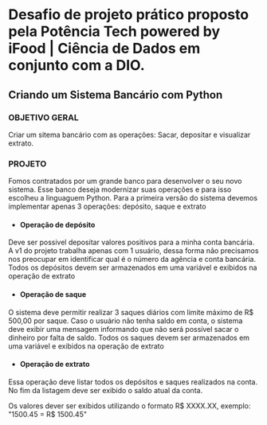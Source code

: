 # Desafio de projeto prático proposto pela Potência Tech powered by iFood | Ciência de Dados em conjunto com a DIO.

## Criando um Sistema Bancário com Python

### **OBJETIVO GERAL**
<p>Criar um sitema bancário com as operações: Sacar, depositar e visualizar extrato.</p>

### **PROJETO**
<p>Fomos contratados por um grande banco para desenvolver o seu novo sistema. Esse banco deseja modernizar suas operações e para isso escolheu a linguaguem Python. Para a primeira versão do sistema devemos implementar apenas 3 operações: depósito, saque e extrato</p>

   * #### **Operação de depósito**
<p>Deve ser possivel depositar valores positivos para a minha conta bancária. A v1 do projeto trabalha apenas com 1 usuário, dessa forma não precisamos nos preocupar em identificar qual é o número da agência e conta bancária. Todos os depósitos devem ser armazenados em uma variável e exibidos na operação de extrato</p>

   * #### **Operação de saque**
<p>O sistema deve permitir realizar 3 saques diários com limite máximo de R$ 500,00 por saque. Caso o usuário não tenha saldo em conta, o sistema deve exibir uma mensagem informando que não será possível sacar o dinheiro por falta de saldo. Todos os saques devem ser armazenados em uma variável e exibidos na operação de extrato</p>

   * #### **Operação de extrato**
<p>Essa operação deve listar todos os depósitos e saques realizados na conta. No fim da listagem deve ser exibido o saldo atual da conta.</p>
<p>Os valores dever ser exibidos utilizando o formato R$ XXXX.XX, exemplo: "1500.45 = R$ 1500.45"</p>

